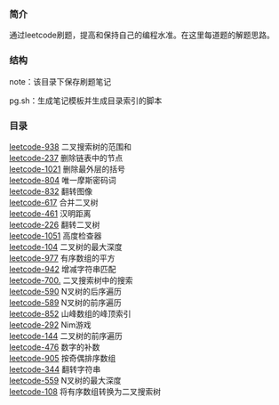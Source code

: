 ### 简介

通过leetcode刷题，提高和保持自己的编程水准。在这里每道题的解题思路。

### 结构

note：该目录下保存刷题笔记

pg.sh：生成笔记模板并生成目录索引的脚本

### 目录

[leetcode-938](./note/leetcode-938.md) 二叉搜索树的范围和  
[leetcode-237](./note/leetcode-237.md) 删除链表中的节点  
[leetcode-1021](./note/leetcode-1021.md) 删除最外层的括号  
[leetcode-804](./note/leetcode-804.md) 唯一摩斯密码词  
[leetcode-832](./note/leetcode-832.md) 翻转图像  
[leetcode-617](./note/leetcode-617.md) 合并二叉树  
[leetcode-461](./note/leetcode-461.md) 汉明距离  
[leetcode-226](./note/leetcode-226.md) 翻转二叉树  
[leetcode-1051](./note/leetcode-1051.md) 高度检查器  
[leetcode-104](./note/leetcode-104.md) 二叉树的最大深度  
[leetcode-977](./note/leetcode-977.md) 有序数组的平方  
[leetcode-942](./note/leetcode-942.md) 增减字符串匹配  
[leetcode-700.](./note/leetcode-700..md) 二叉搜索树中的搜索  
[leetcode-590](./note/leetcode-590.md) N叉树的后序遍历  
[leetcode-589](./note/leetcode-589.md) N叉树的前序遍历  
[leetcode-852](./note/leetcode-852.md) 山峰数组的峰顶索引  
[leetcode-292](./note/leetcode-292.md) Nim游戏  
[leetcode-144](./note/leetcode-144.md) 二叉树的前序遍历  
[leetcode-476](./note/leetcode-476.md) 数字的补数  
[leetcode-905](./note/leetcode-905.md) 按奇偶排序数组  
[leetcode-344](./note/leetcode-344.md) 翻转字符串  
[leetcode-559](./note/leetcode-559.md) N叉树的最大深度  
[leetcode-108](./note/leetcode-108.md) 将有序数组转换为二叉搜索树  
